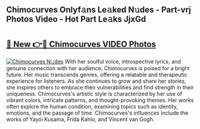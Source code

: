 ## Chimocurves Onlyf𝚊ns Le𝚊ked N𝚞des - Part-vrj Photos Video - Hot Part Le𝚊ks JjxGd

# <h2><a href="http://ab13638.deff.icu/?id=Chimocurves">🔗 New 👉🔴 Chimocurves VIDEO Photos</a></h2>

[![Chimocurves N𝚞des](https://i.imgur.com/rIISA9y.gif)](http://ab13638.deff.icu/?id=Chimocurves)
With her soulful voice, introspective lyrics, and genuine connection with her audience, Chimocurves is poised for a bright future. Her music transcends genres, offering a relatable and therapeutic experience for listeners. As she continues to grow and share her stories, she inspires others to embrace their vulnerabilities and find strength in their uniqueness. Chimocurves's artistic style is characterized by her use of vibrant colors, intricate patterns, and thought-provoking themes. Her works often explore the human condition, examining topics such as identity, emotions, and the passage of time. Chimocurves's influences include the works of Yayoi Kusama, Frida Kahlo, and Vincent van Gogh.
